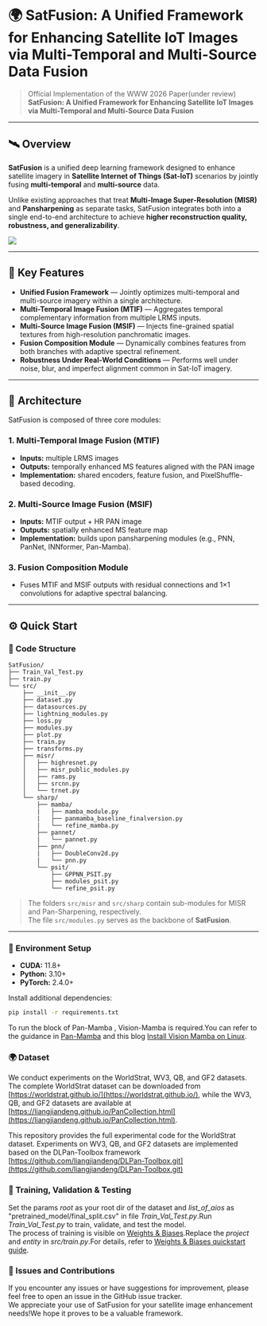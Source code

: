 # 🌍 SatFusion: A Unified Framework for Enhancing Satellite IoT Images via Multi-Temporal and Multi-Source Data Fusion

> Official Implementation of the WWW 2026 Paper(under review)  
> **SatFusion: A Unified Framework for Enhancing Satellite IoT Images via Multi-Temporal and Multi-Source Data Fusion**

---

## 🛰️ Overview

**SatFusion** is a unified deep learning framework designed to enhance satellite imagery in **Satellite Internet of Things (Sat-IoT)** scenarios by jointly fusing **multi-temporal** and **multi-source** data.

Unlike existing approaches that treat **Multi-Image Super-Resolution (MISR)** and **Pansharpening** as separate tasks, SatFusion integrates both into a single end-to-end architecture to achieve **higher reconstruction quality, robustness, and generalizability**.

![](https://github.com/dllgyufei/SatFusion/blob/main/F3.png)  

---

## 🔬 Key Features

- **Unified Fusion Framework** — Jointly optimizes multi-temporal and multi-source imagery within a single architecture.  
- **Multi-Temporal Image Fusion (MTIF)** — Aggregates temporal complementary information from multiple LRMS inputs.  
- **Multi-Source Image Fusion (MSIF)** — Injects fine-grained spatial textures from high-resolution panchromatic images.  
- **Fusion Composition Module** — Dynamically combines features from both branches with adaptive spectral refinement.  
- **Robustness Under Real-World Conditions** — Performs well under noise, blur, and imperfect alignment common in Sat-IoT imagery.  

---

## 🧩 Architecture

SatFusion is composed of three core modules:

### 1. Multi-Temporal Image Fusion (MTIF)
- **Inputs:** multiple LRMS images 
- **Outputs:** temporally enhanced MS features aligned with the PAN image  
- **Implementation:** shared encoders, feature fusion, and PixelShuffle-based decoding.

### 2. Multi-Source Image Fusion (MSIF)
- **Inputs:** MTIF output + HR PAN image  
- **Outputs:** spatially enhanced MS feature map  
- **Implementation:** builds upon pansharpening modules (e.g., PNN, PanNet, INNformer, Pan-Mamba).

### 3. Fusion Composition Module
- Fuses MTIF and MSIF outputs with residual connections and 1×1 convolutions for adaptive spectral balancing.
---

## ⚙️ Quick Start

### 📁 Code Structure
```
SatFusion/
├── Train_Val_Test.py
├── train.py
└── src/
    ├── __init__.py
    ├── dataset.py
    ├── datasources.py
    ├── lightning_modules.py
    ├── loss.py
    ├── modules.py
    ├── plot.py
    ├── train.py
    ├── transforms.py
    ├── misr/
    │   ├── highresnet.py
    │   ├── misr_public_modules.py
    │   ├── rams.py
    │   ├── srcnn.py
    │   └── trnet.py
    └── sharp/
        ├── mamba/
        |   ├── mamba_module.py
        |   ├── panmamba_baseline_finalversion.py
        |   └── refine_mamba.py      
        ├── pannet/
        |   └── pannet.py
        ├── pnn/
        |   ├── DoubleConv2d.py
        |   └── pnn.py
        └── psit/
            ├── GPPNN_PSIT.py
            ├── modules_psit.py
            └── refine_psit.py
```
> The folders `src/misr` and `src/sharp` contain sub-modules for MISR and Pan-Sharpening, respectively.  
> The file `src/modules.py` serves as the backbone of **SatFusion**.  
---

### 🧱 Environment Setup

- **CUDA:** 11.8+  
- **Python:** 3.10+  
- **PyTorch:** 2.4.0+  

Install additional dependencies:
```bash
pip install -r requirements.txt
```
To run the block of Pan-Mamba , Vision-Mamba is required.You can refer to the guidance in [Pan-Mamba](https://github.com/alexhe101/pan-mamba) and this blog [Install Vision Mamba on Linux](https://zhuanlan.zhihu.com/p/687359086).


### 🌍 Dataset
We conduct experiments on the WorldStrat, WV3, QB, and GF2 datasets.
The complete WorldStrat dataset can be downloaded from [https://worldstrat.github.io/](https://worldstrat.github.io/), while the WV3, QB, and GF2 datasets are available at [https://liangjiandeng.github.io/PanCollection.html](https://liangjiandeng.github.io/PanCollection.html).

This repository provides the full experimental code for the WorldStrat dataset. Experiments on WV3, QB, and GF2 datasets are implemented based on the DLPan-Toolbox framework [https://github.com/liangjiandeng/DLPan-Toolbox.git](https://github.com/liangjiandeng/DLPan-Toolbox.git)


### 🚀 Training, Validation & Testing
Set the params *root* as your root dir of the dataset and *list_of_aios* as "pretrained_model/final_split.csv" in file *Train_Val_Test.py*.Run *Train_Val_Test.py* to train, validate, and test the model.    
The process of training is visible on [Weights & Biases](wandb.ai).Replace the *project* and *entity* in *src/train.py*.For details, refer to [Weights & Biases quickstart guide](https://wandb.ai/quickstart?).



### 🤝 Issues and Contributions
If you encounter any issues or have suggestions for improvement, please feel free to open an issue in the GitHub issue tracker.   
We appreciate your use of SatFusion for your satellite image enhancement needs!We hope it proves to be a valuable framework.
